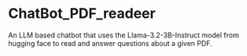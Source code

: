 # ChatBot_PDF_readeer
An LLM based chatbot that uses the Llama-3.2-3B-Instruct model from hugging face to read and answer questions about a given PDF.

